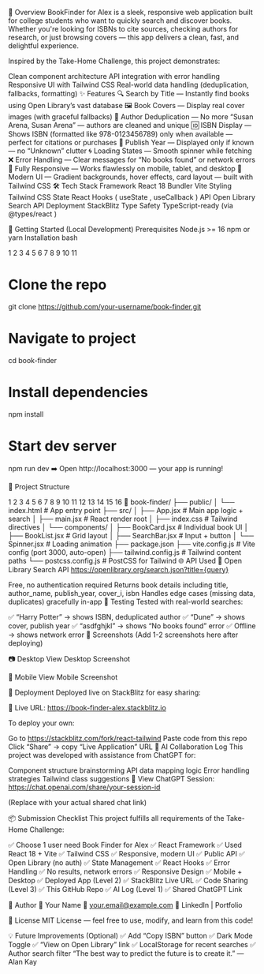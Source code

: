 🎯 Overview
BookFinder for Alex is a sleek, responsive web application built for college students who want to quickly search and discover books. Whether you're looking for ISBNs to cite sources, checking authors for research, or just browsing covers — this app delivers a clean, fast, and delightful experience.

Inspired by the Take-Home Challenge, this project demonstrates:

Clean component architecture
API integration with error handling
Responsive UI with Tailwind CSS
Real-world data handling (deduplication, fallbacks, formatting)
✨ Features
🔍 Search by Title — Instantly find books using Open Library’s vast database
🖼️ Book Covers — Display real cover images (with graceful fallbacks)
👥 Author Deduplication — No more “Susan Arena, Susan Arena” — authors are cleaned and unique
🆔 ISBN Display — Shows ISBN (formatted like 978-0123456789) only when available — perfect for citations or purchases
📅 Publish Year — Displayed only if known — no “Unknown” clutter
🌀 Loading States — Smooth spinner while fetching
❌ Error Handling — Clear messages for “No books found” or network errors
📱 Fully Responsive — Works flawlessly on mobile, tablet, and desktop
🎨 Modern UI — Gradient backgrounds, hover effects, card layout — built with Tailwind CSS
🛠️ Tech Stack
Framework
React 18
Bundler
Vite
Styling
Tailwind CSS
State
React Hooks (
useState
,
useCallback
)
API
Open Library Search API
Deployment
StackBlitz
Type Safety
TypeScript-ready (via
@types/react
)

🚀 Getting Started (Local Development)
Prerequisites
Node.js >= 16
npm or yarn
Installation
bash


1
2
3
4
5
6
7
8
9
10
11
# Clone the repo
git clone https://github.com/your-username/book-finder.git

# Navigate to project
cd book-finder

# Install dependencies
npm install

# Start dev server
npm run dev
➡️ Open http://localhost:3000 — your app is running!

📂 Project Structure


1
2
3
4
5
6
7
8
9
10
11
12
13
14
15
16
📁 book-finder/
├── public/
│   └── index.html              # App entry point
├── src/
│   ├── App.jsx                 # Main app logic + search
│   ├── main.jsx                # React render root
│   ├── index.css               # Tailwind directives
│   └── components/
│       ├── BookCard.jsx        # Individual book UI
│       ├── BookList.jsx        # Grid layout
│       ├── SearchBar.jsx       # Input + button
│       └── Spinner.jsx         # Loading animation
├── package.json
├── vite.config.js              # Vite config (port 3000, auto-open)
├── tailwind.config.js          # Tailwind content paths
└── postcss.config.js           # PostCSS for Tailwind
🌐 API Used
🔗 Open Library Search API
https://openlibrary.org/search.json?title={query}

Free, no authentication required
Returns book details including title, author_name, publish_year, cover_i, isbn
Handles edge cases (missing data, duplicates) gracefully in-app
🧪 Testing
Tested with real-world searches:

✅ “Harry Potter” → shows ISBN, deduplicated author
✅ “Dune” → shows cover, publish year
✅ “asdfghjkl” → shows “No books found” error
✅ Offline → shows network error
📸 Screenshots
(Add 1-2 screenshots here after deploying)

📷 Desktop View
Desktop Screenshot

📱 Mobile View
Mobile Screenshot

🚀 Deployment
Deployed live on StackBlitz for easy sharing:

🔗 Live URL: https://book-finder-alex.stackblitz.io

To deploy your own:

Go to https://stackblitz.com/fork/react-tailwind
Paste code from this repo
Click “Share” → copy “Live Application” URL
🤝 AI Collaboration Log
This project was developed with assistance from ChatGPT for:

Component structure brainstorming
API data mapping logic
Error handling strategies
Tailwind class suggestions
🔗 View ChatGPT Session: https://chat.openai.com/share/your-session-id

(Replace with your actual shared chat link)

📦 Submission Checklist
This project fulfills all requirements of the Take-Home Challenge:

✅ Choose 1 user need
Book Finder for Alex
✅ React Framework
✅ Used React 18 + Vite
✅ Tailwind CSS
✅ Responsive, modern UI
✅ Public API
✅ Open Library (no auth)
✅ State Management
✅ React Hooks
✅ Error Handling
✅ No results, network errors
✅ Responsive Design
✅ Mobile + Desktop
✅ Deployed App (Level 2)
✅ StackBlitz Live URL
✅ Code Sharing (Level 3)
✅ This GitHub Repo
✅ AI Log (Level 1)
✅ Shared ChatGPT Link

🙌 Author
👤 Your Name
📧 your.email@example.com
🔗 LinkedIn | Portfolio

📄 License
MIT License — feel free to use, modify, and learn from this code!

💡 Future Improvements (Optional)
✅ Add “Copy ISBN” button
✅ Dark Mode Toggle
✅ “View on Open Library” link
✅ LocalStorage for recent searches
✅ Author search filter
“The best way to predict the future is to create it.” — Alan Kay 
